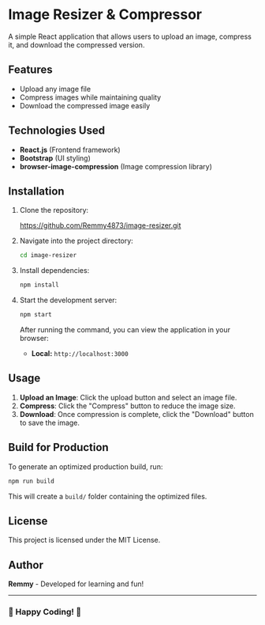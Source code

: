 # Image Resizer & Compressor

A simple React application that allows users to upload an image, compress it, and download the compressed version.

## Features
- Upload any image file
- Compress images while maintaining quality
- Download the compressed image easily

## Technologies Used
- **React.js** (Frontend framework)
- **Bootstrap** (UI styling)
- **browser-image-compression** (Image compression library)

## Installation

1. Clone the repository:
  
   https://github.com/Remmy4873/image-resizer.git
   
3. Navigate into the project directory:
   ```sh
   cd image-resizer
   ```
4. Install dependencies:
   ```sh
   npm install
   ```
5. Start the development server:
   ```sh
   npm start
   ```
   After running the command, you can view the application in your browser:
   - **Local:** `http://localhost:3000`

## Usage
1. **Upload an Image**: Click the upload button and select an image file.
2. **Compress**: Click the "Compress" button to reduce the image size.
3. **Download**: Once compression is complete, click the "Download" button to save the image.

## Build for Production
To generate an optimized production build, run:
```sh
npm run build
```
This will create a `build/` folder containing the optimized files.

## License
This project is licensed under the MIT License.

## Author
**Remmy** - Developed for learning and fun!

---
### 🚀 Happy Coding! 🎨

